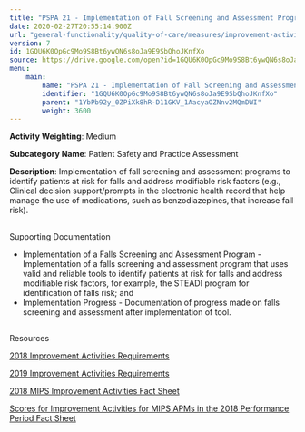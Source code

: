 ```yaml
---
title: "PSPA 21 - Implementation of Fall Screening and Assessment Programs"
date: 2020-02-27T20:55:14.900Z
url: "general-functionality/quality-of-care/measures/improvement-activities-measures/2018-improvement-activities/pspa-21-implementation-of-fall-screening-and-assessment-programs.html"
version: 7
id: 1GQU6K0OpGc9Mo9S8Bt6ywQN6s8oJa9E9SbQhoJKnfXo
source: https://drive.google.com/open?id=1GQU6K0OpGc9Mo9S8Bt6ywQN6s8oJa9E9SbQhoJKnfXo
menu:
    main:
        name: "PSPA 21 - Implementation of Fall Screening and Assessment Programs"
        identifier: "1GQU6K0OpGc9Mo9S8Bt6ywQN6s8oJa9E9SbQhoJKnfXo"
        parent: "1YbPb92y_0ZPiXk8hR-D11GKV_1AacyaOZNnv2MQmDWI"
        weight: 3600
---
```









**Activity Weighting**: Medium

**Subcategory Name**: Patient Safety and Practice Assessment

**Description**: Implementation of fall screening and assessment programs to identify patients at risk for falls and address modifiable risk factors (e.g., Clinical decision support/prompts in the electronic health record that help manage the use of medications, such as benzodiazepines, that increase fall risk).







## 

Supporting Documentation

* Implementation of a Falls Screening and Assessment Program - Implementation of a falls screening and assessment program that uses valid and reliable tools to identify patients at risk for falls and address modifiable risk factors, for example, the STEADI program for identification of falls risk; and 
* Implementation Progress - Documentation of progress made on falls screening and assessment after implementation of tool.







## 

Resources

[2018 Improvement Activities Requirements](https://qpp.cms.gov/mips/improvement-activities?py=2018)

[2019 Improvement Activities Requirements](https://qpp.cms.gov/mips/improvement-activities?py=2019)

[2018 MIPS Improvement Activities Fact Sheet](https://qpp.cms.gov/resource/2018%20MIPS%20Improvement%20Activities%20Fact%20Sheet)

[Scores for Improvement Activities for MIPS APMs in the 2018 Performance Period Fact Sheet](https://qpp.cms.gov/resource/2018%20MIPS%20APMs%20improvement%20Activities%20scores%20fact%20sheet)

